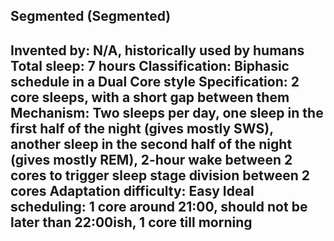 Segmented (Segmented)
-----------------------------------------------
**Invented by**: N/A, historically used by humans
**Total sleep**: 7 hours
**Classification**: Biphasic schedule in a Dual Core style
**Specification**: 2 core sleeps, with a short gap between them
**Mechanism**: Two sleeps per day, one sleep in the first half of the night (gives mostly SWS), another sleep in the second half of the night (gives mostly REM), 2-hour wake between 2 cores to trigger sleep stage division between 2 cores
**Adaptation difficulty**: Easy
**Ideal scheduling**: 1 core around 21:00, should not be later than 22:00ish, 1 core till morning
-----------------------------------------------
